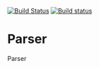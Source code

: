 [![Build Status](https://travis-ci.com/Rassol/Parser.svg?token=xAHsQX5aMZqa1NArNh4q&branch=master)](https://travis-ci.com/Rassol/Parser)
[![Build status](https://ci.appveyor.com/api/projects/status/wqdtj84fomv95an4?svg=true)](https://ci.appveyor.com/project/Rassol/parser)
# Parser
Parser
